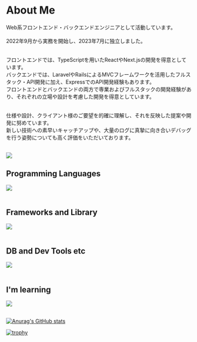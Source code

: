 # About Me

Web系フロントエンド・バックエンドエンジニアとして活動しています。 <br/><br/>
2022年9月から実務を開始し、2023年7月に独立しました。 <br/><br/>

フロントエンドでは、TypeScriptを用いたReactやNext.jsの開発を得意としています。 <br/>
バックエンドでは、LaravelやRailsによるMVCフレームワークを活用したフルスタック・API開発に加え、ExpressでのAPI開発経験もあります。 <br/>
フロントエンドとバックエンドの両方で専業およびフルスタックの開発経験があり、それぞれの立場や設計を考慮した開発を得意としています。 <br/><br/>

仕様や設計、クライアント様のご要望を的確に理解し、それを反映した提案や開発に努めています。 <br/>
新しい技術への素早いキャッチアップや、大量のログに真摯に向き合いデバッグを行う姿勢についても高く評価をいただいております。 <br/><br/>

![](https://github-readme-stats.vercel.app/api/top-langs?username=ko-shiro-hap&show_icons=true&locale=en&layout=compact)

## Programming Languages

<img src="https://skillicons.dev/icons?i=html,css,js,typescript,php,ruby" /> <br /><br />

## Frameworks and Library

<img src="https://skillicons.dev/icons?i=react,next,nodejs,express,laravel,rails" /> <br /><br />

## DB and Dev Tools etc

<img src="https://skillicons.dev/icons?i=mysql,postgresql,graphql,docker,git,github,aws,figma" /> <br /><br />

## I'm learning

<img src="https://skillicons.dev/icons?i=go,cs,unity" /> <br /><br />

[![Anurag's GitHub stats](https://github-readme-stats.vercel.app/api?username=ko-shiro-hap)](https://github.com/anuraghazra/github-readme-stats)

[![trophy](https://github-profile-trophy.vercel.app/?username=ko-shiro-hap&theme=default&column=7)](https://github.com/ryo-ma/github-profile-trophy)
